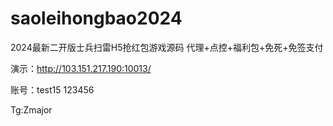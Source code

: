 # saoleihongbao2024
2024最新二开版士兵扫雷H5抢红包游戏源码 代理+点控+福利包+免死+免签支付


演示：http://103.151.217.190:10013/

账号：test15 123456

Tg:Zmajor
